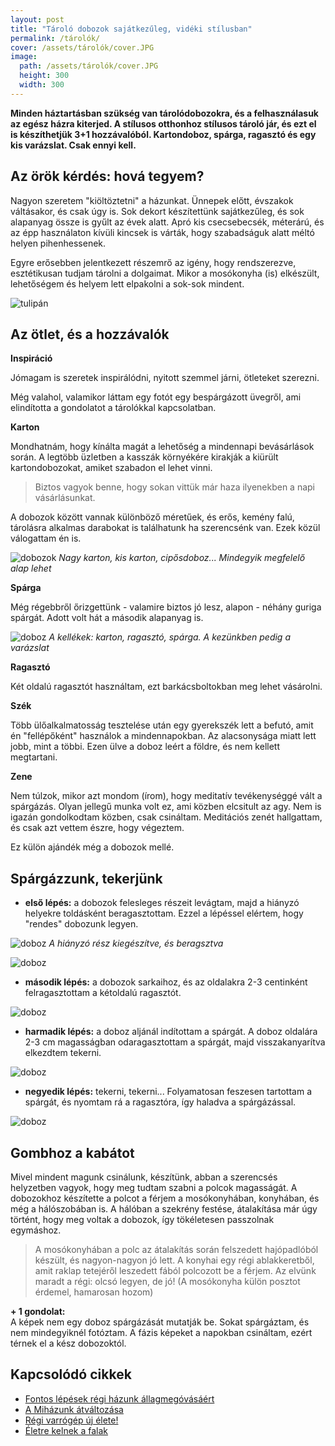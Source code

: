 ```yaml
---
layout: post
title: "Tároló dobozok sajátkezűleg, vidéki stílusban" 
permalink: /tárolók/
cover: /assets/tárolók/cover.JPG
image:
  path: /assets/tárolók/cover.JPG
  height: 300
  width: 300
---
```



 **Minden háztartásban szükség van tárolódobozokra, és a felhasználasuk az egész házra kiterjed. A stílusos otthonhoz stílusos tároló jár, és ezt el is készíthetjük 3+1 hozzávalóból. Kartondoboz, spárga, ragasztó és egy kis varázslat. Csak ennyi kell.** 



## Az örök kérdés: hová tegyem?


Nagyon szeretem "kiöltöztetni" a házunkat. Ünnepek előtt, évszakok váltásakor, és csak úgy is. Sok dekort készítettünk sajátkezűleg, és sok alapanyag össze is gyűlt az évek alatt. Apró kis csecsebecsék, méterárú, és az épp használaton kívüli kincsek is várták, hogy szabadságuk alatt méltó helyen pihenhessenek.

Egyre erősebben jelentkezett részemrő az igény, hogy rendszerezve, esztétikusan tudjam tárolni a dolgaimat. Mikor a mosókonyha (is) elkészült, lehetőségem és helyem lett elpakolni a sok-sok  mindent.


![tulipán](/assets/tárolók/IMG_20190416_095143.jpg)



## Az ötlet, és a hozzávalók


**Inspiráció**

Jómagam is szeretek inspirálódni, nyitott szemmel járni, ötleteket szerezni. 

Még valahol, valamikor láttam egy fotót egy bespárgázott üvegről, ami elindította a gondolatot a tárolókkal kapcsolatban.


**Karton**

Mondhatnám, hogy kínálta magát a lehetőség a mindennapi bevásárlások során. A legtöbb üzletben a kasszák környékére kirakják a kiürült kartondobozokat, amiket szabadon el lehet vinni.

> Biztos vagyok benne, hogy sokan vittük már haza ilyenekben a napi vásárlásunkat. 

A dobozok között vannak különböző méretűek, és erős, kemény falú, tárolásra alkalmas darabokat is találhatunk ha szerencsénk van. Ezek közül válogattam én is. 

![dobozok](/assets/tárolók/IMG_20190416_071347.jpg)
_Nagy karton, kis karton, cipősdoboz... Mindegyik megfelelő alap lehet_


**Spárga**

Még régebbről őrizgettünk - valamire biztos jó lesz, alapon - néhány guriga spárgát. Adott volt hát a második alapanyag is. 

![doboz](/assets/tárolók/DSCF2347.JPG)
_A kellékek: karton, ragasztó, spárga. A kezünkben pedig a varázslat_




**Ragasztó**

Két oldalú ragasztót használtam, ezt barkácsboltokban meg lehet vásárolni.

**Szék**

Több ülőalkalmatosság tesztelése után egy gyerekszék lett a befutó, amit én "fellépőként" használok a mindennapokban. Az alacsonysága miatt  lett jobb, mint a többi. Ezen ülve a doboz leért a földre, és nem kellett megtartani.

**Zene**

Nem túlzok, mikor azt mondom (írom), hogy meditatív tevékenységgé vált a spárgázás. Olyan jellegű munka volt ez, ami közben elcsitult az agy. Nem is igazán gondolkodtam közben, csak csináltam. Meditációs zenét hallgattam, és csak azt vettem észre, hogy végeztem.

Ez külön ajándék még a dobozok mellé.


## Spárgázzunk, tekerjünk


* **első lépés:** a dobozok felesleges részeit levágtam, majd a hiányzó helyekre toldásként beragasztottam. Ezzel a lépéssel elértem, hogy "rendes" dobozunk legyen.

![doboz](/assets/tárolók/IMG_20190416_213033.jpg)
_A hiányzó rész kiegészítve, és beragsztva_



![doboz](/assets/tárolók/IMG_20190416_172619jav.jpg)



* **második lépés:** a dobozok sarkaihoz, és az oldalakra 2-3 centinként felragasztottam a kétoldalú ragasztót.


![doboz](/assets/tárolók/IMG_20190416_173226jav.jpg)


* **harmadik lépés:** a doboz aljánál indítottam a spárgát. A doboz oldalára 2-3 cm magasságban odaragasztottam a spárgát, majd visszakanyarítva elkezdtem tekerni.


![doboz](/assets/tárolók/IMG_20190416_173404.jpg)




* **negyedik lépés:** tekerni, tekerni... Folyamatosan feszesen tartottam a spárgát, és nyomtam rá a ragasztóra, így haladva a spárgázással.


![doboz](/assets/tárolók/IMG_20190416_175359.jpg)



## Gombhoz a kabátot

Mivel mindent magunk csinálunk, készítünk, abban a szerencsés helyzetben vagyok, hogy meg tudtam szabni a polcok magasságát. A dobozokhoz készítette a polcot a férjem a mosókonyhában, konyhában, és még a hálószobában is. A hálóban a szekrény festése, átalakítása már úgy történt, hogy meg voltak a dobozok, így tökéletesen passzolnak egymáshoz.

> A mosókonyhában a polc az átalakítás során felszedett hajópadlóból készült, és nagyon-nagyon jó lett. A konyhai egy régi ablakkeretből, amit raklap tetejéről leszedett fából polcozott be a férjem. Az elvünk maradt a régi: olcsó legyen, de jó! 
(A mosókonyha külön posztot érdemel, hamarosan hozom) 






















 **+ 1 gondolat:**  
A képek nem egy doboz spárgázását mutatják be. Sokat spárgáztam, és nem mindegyiknél fotóztam. A fázis képeket a napokban csináltam, ezért térnek el a kész dobozoktól.


## Kapcsolódó cikkek


* [Fontos lépések régi házunk állagmegóvásáért](/2019-04-03/állagmegóvás)
* [A Miházunk átváltozása](/2019-03-20/költözés)
* [Régi varrógép új élete!](/2019-02-12/varrogepasztal)
* [Életre kelnek a falak](/2019-03-01/színesfalak)





 
